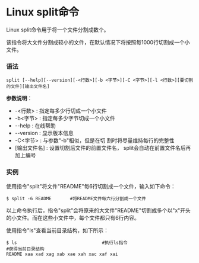 
# Linux split命令



Linux split命令用于将一个文件分割成数个。

该指令将大文件分割成较小的文件，在默认情况下将按照每1000行切割成一个小文件。

### 语法

```
split [--help][--version][-<行数>][-b <字节>][-C <字节>][-l <行数>][要切割的文件][输出文件名]
```

**参数说明**：

*   -&lt;行数&gt; : 指定每多少行切成一个小文件
*   -b&lt;字节&gt; : 指定每多少字节切成一个小文件
*   --help : 在线帮助
*   --version : 显示版本信息
*   -C&lt;字节&gt; : 与参数"-b"相似，但是在切 割时将尽量维持每行的完整性
*   [输出文件名] : 设置切割后文件的前置文件名， split会自动在前置文件名后再加上编号

### 实例

使用指令"split"将文件"README"每6行切割成一个文件，输入如下命令：

```
$ split -6 README       #将README文件每六行分割成一个文件 

```

以上命令执行后，指令"split"会将原来的大文件"README"切割成多个以"x"开头的小文件。而在这些小文件中，每个文件都只有6行内容。

使用指令"ls"查看当前目录结构，如下所示：

```
$ ls                                #执行ls指令  
#获得当前目录结构  
README xaa xad xag xab xae xah xac xaf xai    

```



